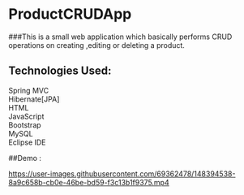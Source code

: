 # ProductCRUDApp

###This is a small web application which basically performs CRUD operations on creating ,editing or deleting a product.

## Technologies Used:

Spring MVC<br>
Hibernate[JPA]<br>
HTML<br>
JavaScript<br>
Bootstrap<br>
MySQL <br>
Eclipse IDE



##Demo : 

https://user-images.githubusercontent.com/69362478/148394538-8a9c658b-cb0e-46be-bd59-f3c13b1f9375.mp4



